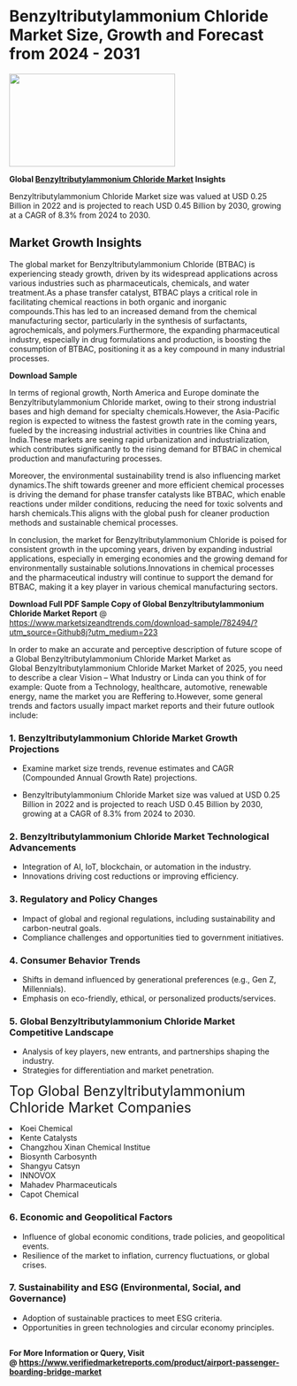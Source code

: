 <H1>Benzyltributylammonium Chloride Market Size, Growth and Forecast from 2024 - 2031</H1><img class="aligncenter size-medium wp-image-584254" src="https://thirdeyenews.in/wp-content/uploads/2024/09/Global-Market-Research-300x168.jpeg" alt="" width="300" height="168" /><p><strong>Global&nbsp;<a href="https://www.marketsizeandtrends.com/download-sample/782494/?utm_source=Github8j?utm_medium=223">Benzyltributylammonium Chloride Market</a> Insights</strong></p><p>Benzyltributylammonium Chloride Market size was valued at USD 0.25 Billion in 2022 and is projected to reach USD 0.45 Billion by 2030, growing at a CAGR of 8.3% from 2024 to 2030.</p><p><h2>Market Growth Insights</h2> <p>The global market for Benzyltributylammonium Chloride (BTBAC) is experiencing steady growth, driven by its widespread applications across various industries such as pharmaceuticals, chemicals, and water treatment.As a phase transfer catalyst, BTBAC plays a critical role in facilitating chemical reactions in both organic and inorganic compounds.This has led to an increased demand from the chemical manufacturing sector, particularly in the synthesis of surfactants, agrochemicals, and polymers.Furthermore, the expanding pharmaceutical industry, especially in drug formulations and production, is boosting the consumption of BTBAC, positioning it as a key compound in many industrial processes.</p> <p><strong>Download Sample</strong></p> <p>In terms of regional growth, North America and Europe dominate the Benzyltributylammonium Chloride market, owing to their strong industrial bases and high demand for specialty chemicals.However, the Asia-Pacific region is expected to witness the fastest growth rate in the coming years, fueled by the increasing industrial activities in countries like China and India.These markets are seeing rapid urbanization and industrialization, which contributes significantly to the rising demand for BTBAC in chemical production and manufacturing processes.</p> <p>Moreover, the environmental sustainability trend is also influencing market dynamics.The shift towards greener and more efficient chemical processes is driving the demand for phase transfer catalysts like BTBAC, which enable reactions under milder conditions, reducing the need for toxic solvents and harsh chemicals.This aligns with the global push for cleaner production methods and sustainable chemical processes.</p> <p>In conclusion, the market for Benzyltributylammonium Chloride is poised for consistent growth in the upcoming years, driven by expanding industrial applications, especially in emerging economies and the growing demand for environmentally sustainable solutions.Innovations in chemical processes and the pharmaceutical industry will continue to support the demand for BTBAC, making it a key player in various chemical manufacturing sectors.</p> <p><span class=""><strong>Download Full PDF Sample Copy of Global Benzyltributylammonium Chloride Market Report</strong> @ <a href="https://www.marketsizeandtrends.com/download-sample/782494/?utm_source=Github8j?utm_medium=223" target="_blank">https://www.marketsizeandtrends.com/download-sample/782494/?utm_source=Github8j?utm_medium=223</a></span></p><p>In order to make an accurate and perceptive description of future scope of a Global&nbsp;Benzyltributylammonium Chloride Market Market as Global&nbsp;Benzyltributylammonium Chloride Market Market of 2025, you need to describe a clear Vision &ndash; What Industry or Linda can you think of for example: Quote from a Technology, healthcare, automotive, renewable energy, name the market you are Reffering to.However, some general trends and factors usually impact market reports and their future outlook include:</p><h3>1.&nbsp;<strong>Benzyltributylammonium Chloride Market Growth Projections</strong></h3><ul><li>Examine market size trends, revenue estimates and CAGR (Compounded Annual Growth Rate) projections.</li><li><p>Benzyltributylammonium Chloride Market size was valued at USD 0.25 Billion in 2022 and is projected to reach USD 0.45 Billion by 2030, growing at a CAGR of 8.3% from 2024 to 2030.</p></li></ul><h3>2.&nbsp;<strong>Benzyltributylammonium Chloride Market Technological Advancements</strong></h3><ul><li>Integration of AI, IoT, blockchain, or automation in the industry.</li><li>Innovations driving cost reductions or improving efficiency.</li></ul><h3>3.&nbsp;<strong>Regulatory and Policy Changes</strong></h3><ul><li>Impact of global and regional regulations, including sustainability and carbon-neutral goals.</li><li>Compliance challenges and opportunities tied to government initiatives.</li></ul><h3>4.&nbsp;<strong>Consumer Behavior Trends</strong></h3><ul><li>Shifts in demand influenced by generational preferences (e.g., Gen Z, Millennials).</li><li>Emphasis on eco-friendly, ethical, or personalized products/services.</li></ul><h3>5.&nbsp;<strong>Global Benzyltributylammonium Chloride Market Competitive Landscape</strong></h3><ul><li>Analysis of key players, new entrants, and partnerships shaping the industry.</li><li>Strategies for differentiation and market penetration.</li></ul><p data-pm-slice="1 1 []"><span style="color: inherit; font-family: inherit; font-size: 25px;">Top Global Benzyltributylammonium Chloride Market Companies</span></p><div class="" data-test-id=""><p><li>Koei Chemical</li><li> Kente Catalysts</li><li> Changzhou Xinan Chemical Institue</li><li> Biosynth Carbosynth</li><li> Shangyu Catsyn</li><li> INNOVOX</li><li> Mahadev Pharmaceuticals</li><li> Capot Chemical</li></p></div><h3>6.&nbsp;<strong>Economic and Geopolitical Factors</strong></h3><ul><li>Influence of global economic conditions, trade policies, and geopolitical events.</li><li>Resilience of the market to inflation, currency fluctuations, or global crises.</li></ul><h3>7.&nbsp;<strong>Sustainability and ESG (Environmental, Social, and Governance)</strong></h3><ul><li>Adoption of sustainable practices to meet ESG criteria.</li><li>Opportunities in green technologies and circular economy principles.</li></ul><h2><strong style="font-size: 14px;">For More Information or Query, Visit @&nbsp;</strong><a style="background-color: #ffffff; font-size: 14px;" href="https://www.marketsizeandtrends.com/report/benzyltributylammonium-chloride-market/" target="_blank">https://www.verifiedmarketreports.com/product/airport-passenger-boarding-bridge-market</a></h2>